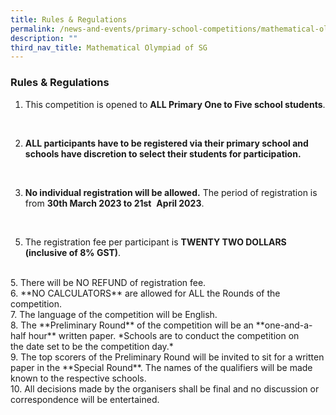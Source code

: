 ```yaml
---
title: Rules & Regulations
permalink: /news-and-events/primary-school-competitions/mathematical-olympiad-of-sg/rules-and-regulations/
description: ""
third_nav_title: Mathematical Olympiad of SG
---
```

### **Rules &amp; Regulations**

1.  This competition is opened to&nbsp;**ALL Primary One to Five school students**.  
<br>  

2.  **ALL participants have to be registered via their primary school and schools have discretion to select their students for participation.**
<br>    

3.  **No individual registration will be allowed.**&nbsp;The period of registration is from&nbsp;**30th&nbsp;March 2023 to 21st**&nbsp; **April 2023**.&nbsp;&nbsp;
<br>    

5.  The registration fee per participant is&nbsp;**TWENTY TWO DOLLARS (inclusive of 8% GST)**.  
 <br>          
5.  There will be NO REFUND of registration fee.  
 <br> 
6.  **NO CALCULATORS**&nbsp;are allowed for ALL the Rounds of the competition.  
 <br>       
7.  The language of the competition will be English.  
  <br>  
8.  The&nbsp;**Preliminary Round**&nbsp;of the competition will be an&nbsp;**one-and-a-half hour**&nbsp;written paper.&nbsp;*Schools are to conduct the competition on the&nbsp;date&nbsp;set to be the competition day.*
<br>    
9.  The top scorers of the Preliminary Round will be invited to sit for a written paper in the&nbsp;**Special Round**. The names of the qualifiers will be made known to the respective schools.  
<br>    
10.  All decisions made by the organisers shall be final and no discussion or correspondence will be entertained.
